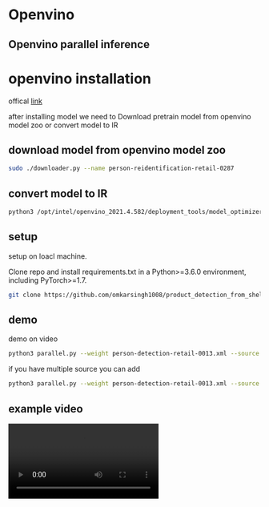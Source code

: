 # Openvino
## Openvino parallel inference
# openvino installation 
offical [link](https://docs.openvino.ai/latest/openvino_docs_install_guides_installing_openvino_linux.html)

after installing model we need to Download pretrain model from openvino model zoo or convert model to IR
## download model from openvino model zoo
```bash
sudo ./downloader.py --name person-reidentification-retail-0287
```
## convert model to IR
```bash
python3 /opt/intel/openvino_2021.4.582/deployment_tools/model_optimizer/mo_tf.py --saved_model_dir /media/omkar/DATA/Darsa/vehicle_detection/new_model/new_model/saved_model --transformations_config /opt/intel/openvino_2021.4.582/deployment_tools/model_optimizer/extensions/front/tf/ssd_support_api_v2.4.json --tensorflow_object_detection_api_pipeline_config /media/omkar/DATA/Darsa/vehicle_detection/new_model/new_model/pipeline.config --reverse_input_channels
```

## setup 

setup on loacl machine.

Clone repo and install requirements.txt in a Python>=3.6.0 environment, including PyTorch>=1.7.
```bash
git clone https://github.com/omkarsingh1008/product_detection_from_shelf.git
```
## demo
demo on video

```bash
python3 parallel.py --weight person-detection-retail-0013.xml --source video_path
```
if you have multiple source you can add 

```bash
python3 parallel.py --weight person-detection-retail-0013.xml --source video_path1 video_path2
```
## example video
![alt text](https://github.com/omkarsingh1008/Openvino/blob/main/screen11.mp4)
